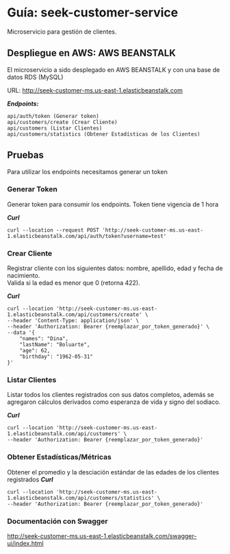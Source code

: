 # Guía: seek-customer-service
Microservicio para gestión de clientes.

## Despliegue en AWS: AWS BEANSTALK
El microservicio a sido desplegado en AWS BEANSTALK y con una base de datos RDS (MySQL)

URL: http://seek-customer-ms.us-east-1.elasticbeanstalk.com

_**Endpoints:**_

```
api/auth/token (Generar token)
api/customers/create (Crear Cliente)
api/customers (Listar Clientes)
api/customers/statistics (Obtener Estadísticas de los Clientes)
```

## Pruebas
Para utilizar los endpoints necesitamos generar un token

### Generar Token
Generar token para consumir los endpoints. Token tiene vigencia de 1 hora

_**Curl**_
```
curl --location --request POST 'http://seek-customer-ms.us-east-1.elasticbeanstalk.com/api/auth/token?username=test'
```

### Crear Cliente
Registrar cliente con los siguientes datos: nombre, apellido, edad y fecha de nacimiento.   
Valida si la edad es menor que 0 (retorna 422).

_**Curl**_
```
curl --location 'http://seek-customer-ms.us-east-1.elasticbeanstalk.com/api/customers/create' \
--header 'Content-Type: application/json' \
--header 'Authorization: Bearer {reemplazar_por_token_generado}' \
--data '{
    "names": "Dina",
    "lastName": "Boluarte",
    "age": 62,
    "birthday": "1962-05-31"
}'
```

### Listar Clientes
Listar todos los clientes registrados con sus datos completos, 
además se agregaron cálculos derivados como esperanza de vida y signo del sodiaco.

_**Curl**_
```
curl --location 'http://seek-customer-ms.us-east-1.elasticbeanstalk.com/api/customers' \
--header 'Authorization: Bearer {reemplazar_por_token_generado}'
```

### Obtener Estadísticas/Métricas
Obtener el promedio y la desciación estándar de las edades de los clientes registrados
_**Curl**_
```
curl --location 'http://seek-customer-ms.us-east-1.elasticbeanstalk.com/api/customers/statistics' \
--header 'Authorization: Bearer {reemplazar_por_token_generado}'
```

### Documentación con Swagger
http://seek-customer-ms.us-east-1.elasticbeanstalk.com/swagger-ui/index.html
